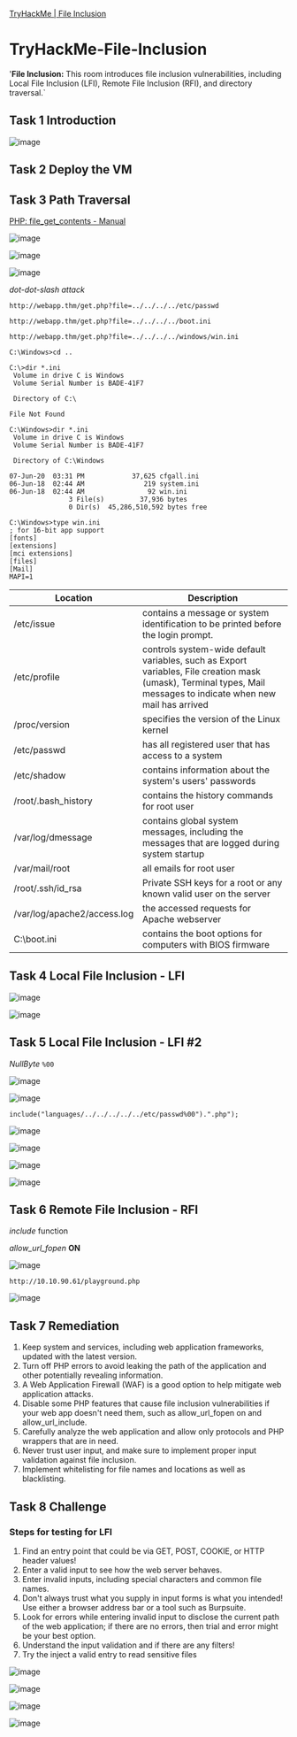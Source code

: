 [TryHackMe | File Inclusion](https://tryhackme.com/room/fileinc)

# TryHackMe-File-Inclusion
'**File Inclusion:**  This room introduces file inclusion vulnerabilities, including Local File Inclusion (LFI), Remote File Inclusion (RFI), and directory traversal.`

## Task 1 Introduction
![image](https://user-images.githubusercontent.com/58542375/173562517-0fd0332f-1dcf-4eb6-930b-ea733680e0e7.png)

## Task 2 Deploy the VM

## Task 3 Path Traversal
[PHP: file_get_contents - Manual](https://www.php.net/manual/en/function.file-get-contents.php)

![image](https://user-images.githubusercontent.com/58542375/173564652-1c6871a3-35a5-418b-abe1-72241193152e.png)

![image](https://user-images.githubusercontent.com/58542375/173564886-67831530-4ba2-4445-ab51-e538e0af6a93.png)

![image](https://user-images.githubusercontent.com/58542375/173565211-10cb2f8f-3fb7-47a1-ae36-4de62e541d07.png)

*dot-dot-slash attack*

`http://webapp.thm/get.php?file=../../../../etc/passwd`

`http://webapp.thm/get.php?file=../../../../boot.ini`

`http://webapp.thm/get.php?file=../../../../windows/win.ini`

```
C:\Windows>cd ..

C:\>dir *.ini
 Volume in drive C is Windows
 Volume Serial Number is BADE-41F7

 Directory of C:\

File Not Found
```

```
C:\Windows>dir *.ini
 Volume in drive C is Windows
 Volume Serial Number is BADE-41F7

 Directory of C:\Windows

07-Jun-20  03:31 PM            37,625 cfgall.ini
06-Jun-18  02:44 AM               219 system.ini
06-Jun-18  02:44 AM                92 win.ini
               3 File(s)         37,936 bytes
               0 Dir(s)  45,286,510,592 bytes free

C:\Windows>type win.ini
; for 16-bit app support
[fonts]
[extensions]
[mci extensions]
[files]
[Mail]
MAPI=1
```

|Location|Description|
|----------|------------|
|/etc/issue| contains a message or system identification to be printed before the login prompt.|
|/etc/profile|controls system-wide default variables, such as Export variables, File creation mask (umask), Terminal types, Mail messages to indicate when new mail has arrived|
|/proc/version|specifies the version of the Linux kernel|
|/etc/passwd|has all registered user that has access to a system|
|/etc/shadow|contains information about the system's users' passwords|
|/root/.bash_history|contains the history commands for root user|
|/var/log/dmessage|contains global system messages, including the messages that are logged during system startup|
|/var/mail/root|all emails for root user|
|/root/.ssh/id_rsa|Private SSH keys for a root or any known valid user on the server|
|/var/log/apache2/access.log|the accessed requests for Apache  webserver|
|C:\boot.ini|contains the boot options for computers with BIOS firmware|

## Task 4 Local File Inclusion - LFI
![image](https://user-images.githubusercontent.com/58542375/173569223-618fb0a2-c5c9-4e79-9465-9622322ab422.png)

![image](https://user-images.githubusercontent.com/58542375/173571368-0162dbef-2b3f-41af-918d-c39c119c0773.png)

## Task 5 Local File Inclusion - LFI #2
*NullByte* `%00`

![image](https://user-images.githubusercontent.com/58542375/174087161-2dee0f9f-8598-41fd-a854-6ed4d85f0756.png)

![image](https://user-images.githubusercontent.com/58542375/174087424-cea7c291-3b65-42d1-b17c-289866414575.png)

`include("languages/../../../../../etc/passwd%00").".php");`

![image](https://user-images.githubusercontent.com/58542375/174106633-be705e4f-8bcd-422c-b4c9-973577bce1d9.png)

![image](https://user-images.githubusercontent.com/58542375/174107025-413f758e-caa8-4734-afb7-e5255d881fa5.png)

![image](https://user-images.githubusercontent.com/58542375/174107409-e3e199de-be90-45ed-8247-49329ab31746.png)

![image](https://user-images.githubusercontent.com/58542375/174108235-f3dd51f4-39c1-42f3-95ee-02d8c618389e.png)

## Task 6 Remote File Inclusion - RFI
*include* function

*allow_url_fopen* **ON**

![image](https://user-images.githubusercontent.com/58542375/174110626-b5e9ddf9-5feb-4c83-8c20-5353495f4ade.png)

`http://10.10.90.61/playground.php`

![image](https://user-images.githubusercontent.com/58542375/174111739-a9821e44-05ee-4d1d-aad0-5c07d2d04523.png)

## Task 7 Remediation
1. Keep system and services, including web application frameworks, updated with the latest version.
2. Turn off PHP errors to avoid leaking the path of the application and other potentially revealing information.
3. A Web Application Firewall (WAF) is a good option to help mitigate web application attacks.
4. Disable some PHP features that cause file inclusion vulnerabilities if your web app doesn't need them, such as allow_url_fopen on and allow_url_include.
5. Carefully analyze the web application and allow only protocols and PHP wrappers that are in need.
6. Never trust user input, and make sure to implement proper input validation against file inclusion.
7. Implement whitelisting for file names and locations as well as blacklisting.

## Task 8 Challenge
### Steps for testing for LFI
1. Find an entry point that could be via GET, POST, COOKIE, or HTTP header values!
2. Enter a valid input to see how the web server behaves.
3. Enter invalid inputs, including special characters and common file names.
4. Don't always trust what you supply in input forms is what you intended! Use either a browser address bar or a tool such as Burpsuite.
5. Look for errors while entering invalid input to disclose the current path of the web application; if there are no errors, then trial and error might be your best option.
6. Understand the input validation and if there are any filters!
7. Try the inject a valid entry to read sensitive files

![image](https://user-images.githubusercontent.com/58542375/174117112-edfab529-9011-4b89-afb5-e505647eba6e.png)

![image](https://user-images.githubusercontent.com/58542375/174117316-381088f6-5959-4828-adfc-eaeea70ff437.png)

![image](https://user-images.githubusercontent.com/58542375/174117671-f23dd830-330f-44ee-acdc-d1433b9acbc5.png)

![image](https://user-images.githubusercontent.com/58542375/174117968-e42c81f6-48ed-4c1f-a855-3ec8a3b8f1c1.png)

